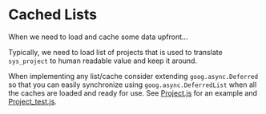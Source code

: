 # Cached Lists

When we need to load and cache some data upfront...

Typically, we need to load list of projects that is used to translate `sys_project` to human readable value and keep it around.

When implementing any list/cache consider extending `goog.async.Deferred` so that you can easily synchronize
using `goog.async.DeferredList` when all the caches are loaded and ready for use. See [Project.js](Project.js)
for an example and [Project_test.js](../../../../../../test/javascript/org/jboss/search/list/project/Project_test.js).